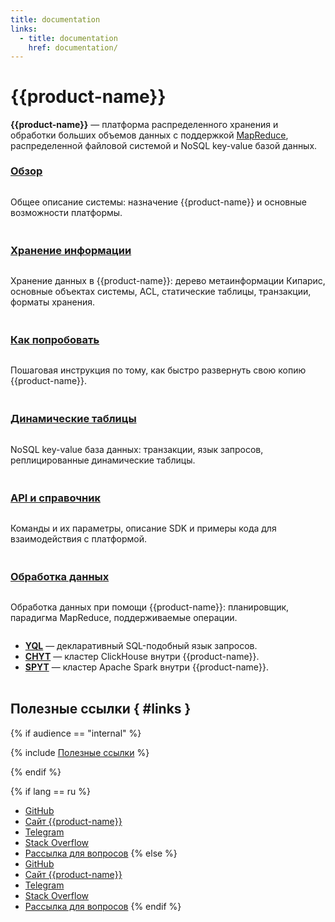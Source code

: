```yaml
---
title: documentation
links:
  - title: documentation
    href: documentation/
---
```


# {{product-name}}

<style scoped>
.grid-container {
  display: grid;
  grid-template-columns: repeat(auto-fit, minmax(300px, 1fr));
  column-gap: 50px;
  row-gap: 20px;
}
.grid-item {
  display: flex;
  flex-direction: column;
}
.last {
  grid-column: -2;
}
h2 {
  padding-top: 32px !important;
  margin-top: 0 !important;
}
h3 {
  padding-top: 8px !important;
  margin-top: 0 !important;
}
</style>

**{{product-name}}** — платформа распределенного хранения и обработки больших объемов данных с поддержкой [MapReduce](http://ru.wikipedia.org/wiki/MapReduce), распределенной файловой системой и NoSQL key-value базой данных.

<div class="grid-container">
    <div class="grid-item">
        <h3><a lang="ru" href="overview/about">Обзор</a></h3>
        <p>Общее описание системы: назначение {{product-name}} и основные возможности платформы.</p>
    </div>
    <div class="grid-item">
        <h3><a lang="ru" href="user-guide/storage/cypress">Хранение информации</a></h3>
        <p>Хранение данных в {{product-name}}: дерево метаинформации Кипарис, основные объектах системы, ACL, статические таблицы, транзакции, форматы хранения.</p>
    </div>
    <div class="grid-item">
        <h3><a lang="ru" href="overview/try-yt">Как попробовать</a></h3>
        <p>Пошаговая инструкция по тому, как быстро развернуть свою копию {{product-name}}.</p>
    </div>
    <div class="grid-item">
        <h3><a lang="ru" href="user-guide/dynamic-tables/overview">Динамические таблицы</a></h3>
        <p>NoSQL key-value база данных: транзакции, язык запросов, реплицированные динамические таблицы.</p>
    </div>
    <div class="grid-item">
        <h3><a lang="ru" href="api/commands">API и справочник</a></h3>
        <p>Команды и их параметры, описание SDK и примеры кода для взаимодействия с платформой.</p>
    </div>
    <div class="grid-item">
        <h3><a lang="ru" href="user-guide/data-processing/scheduler/scheduler-and-pools">Обработка данных</a></h3>
        <p>Обработка данных при помощи {{product-name}}: планировщик, парадигма MapReduce, поддерживаемые операции.</p>
        <ul>
            <li><b><a lang="ru" href="yql/index">YQL</a></b> — декларативный SQL-подобный язык запросов.</li>
            <li><b><a lang="ru" href="user-guide/data-processing/chyt/about-chyt">CHYT</a></b> — кластер ClickHouse внутри {{product-name}}.</li>
            <li><b><a lang="ru" href="user-guide/data-processing/spyt/overview">SPYT</a></b> — кластер Apache Spark внутри {{product-name}}.</li>
        </ul>
    </div>
</div>

## Полезные ссылки { #links }

{% if audience == "internal" %}

{% include [Полезные ссылки](_includes/links-int.md) %}

{% endif %}

{% if lang == ru %}
* [GitHub](https://github.com/ytsaurus/ytsaurus)
* [Сайт {{product-name}}](https://ytsaurus.tech/ru)
* [Telegram](https://t.me/ytsaurus_ru)
* [Stack Overflow](https://stackoverflow.com/tags/ytsaurus)
* [Рассылка для вопросов](mailto:community_ru@ytsaurus.tech)
{% else %}
* [GitHub](https://github.com/ytsaurus/ytsaurus)
* [Сайт {{product-name}}](https://ytsaurus.tech)
* [Telegram](https://t.me/ytsaurus)
* [Stack Overflow](https://stackoverflow.com/tags/ytsaurus)
* [Рассылка для вопросов](mailto:community@ytsaurus.tech)
{% endif %}


